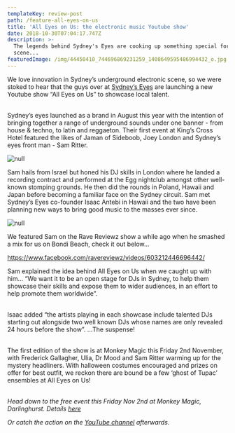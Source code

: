 ```yaml
---
templateKey: review-post
path: /feature-all-eyes-on-us
title: 'All Eyes on Us: the electronic music Youtube show'
date: 2018-10-30T07:04:17.747Z
description: >-
  The legends behind Sydney's Eyes are cooking up something special for the
  scene...
featuredImage: /img/44450410_744696869231259_1408649595486994432_o.jpg
---
```

We love innovation in Sydney’s underground electronic scene, so we were stoked to hear that the guys over at [Sydney’s Eyes](https://www.facebook.com/SydneysEyes/) are launching a new Youtube show “All Eyes on Us” to showcase local talent. 
<br><br>

Sydney’s eyes launched as a brand in August this year with the intention of bringing together a range of underground sounds under one banner - from house & techno, to latin and reggaeton. Their first event at King’s Cross Hotel featured the likes of Jaman of Sideboob, Joey London and Sydney’s eyes front man - Sam Ritter.

![null](/img/sam-ritter.jpg)

Sam hails from Israel but honed his DJ skills in London where he landed a recording contract and performed at the Egg nightclub amongst other well-known stomping grounds. He then did the rounds in Poland, Hawaii and Japan before becoming a familiar face on the Sydney circuit. Sam met Sydney’s Eyes co-founder Isaac Antebi in Hawaii and the two have been planning new ways to bring good music to the masses ever since. 

![null](/img/sam-izaak.jpeg)

We featured Sam on the Rave Reviewz show a while ago when he smashed a mix for us on Bondi Beach, check it out below...

https://www.facebook.com/ravereviewz/videos/603212446696442/

Sam explained the idea behind All Eyes on Us when we caught up with him… “We want it to be an open stage for DJs in Sydney, to help them showcase their skills and expose them to wider audiences, in an effort to help promote them worldwide”. 
<br><br>

Isaac added “the artists playing in each showcase include talented DJs starting out alongside two well known DJs whose names are only revealed 24 hours before the show”. ...The suspense!
<br><br>

The first edition of the show is at Monkey Magic this Friday 2nd November, with Frederick Gallagher, Ulia, Dr Mood and Sam Ritter warming up for the mystery headliners. With halloween costumes encouraged and prizes on offer for best outfit, we reckon there are bound be a few ‘ghost of Tupac’ ensembles at All Eyes on Us!
<br><br>

_Head down to the free event this Friday Nov 2nd at Monkey Magic, Darlinghurst. Details [here](https://www.facebook.com/events/170228650576998/)_

_Or catch the action on the [YouTube channel](https://www.facebook.com/events/170228650576998/) afterwards._
